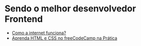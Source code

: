# Sendo o melhor desenvolvedor Frontend

- [Como a internet funciona?](https://github.com/ebagabe/FrontMain/tree/main/0.%20Internet)
- [Aprenda HTML e CSS no freeCodeCamp na Prática](https://www.freecodecamp.org/portuguese/learn/2022/responsive-web-design/)
